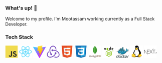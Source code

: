 <!-- BLOG-POST-LIST:START -->
### What's up! 👋

Welcome to my profile. I'm Mootassam working currently as a Full Stack Developer.

<!-- BLOG-POST-LIST:START -->
<!-- BLOG-POST-LIST:START -->

### Tech Stack

<img src="javascript-original.svg" width="8%" height="8%"> <img src="react-original.svg" width="8%" height="8%">  <img src="vite.png" width="8%" height="8%">  <img src="redux-original.svg" width="8%" height="8%">     <img src="html5-original.svg" width="8%" height="8%">  <img src="css3-original.svg" width="8%" height="8%">    <img src="mongodb.svg" width="8%" height="8%"> <img src="node-js.png" width="8%" height="8%">  <img src="docker.svg" width="8%" height="8%">
 <img src="linux-1174928.svg" width="8%" height="8%">  <img src="nextjs.svg" width="8%" height="8%">

  

<!-- BLOG-POST-LIST:START -->
  
    
      
  
   
   
   
 
  
   
